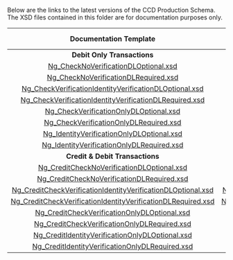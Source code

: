 Below are the links to the latest versions of the CCD Production Schema. The XSD files contained in this folder are for documentation purposes only.

|                         Documentation Template | Production Template                         | DL  Required  | Verify  Check  | Verify  ID  | Certification Terminal ID  |
|:-----------------------------------------------:|:-----------:|:-------------:|:--------------:|:-----------:|:--------------------------:|
|                 **Debit Only Transactions**       |           |               |                |             |                            |
| [Ng_CheckNoVerificationDLOptional.xsd](Ng_CheckNoVerificationDLOptional.xsd)| [Ng_CheckNoVerificationDLOptional.xsd](https://demo.eftchecks.com/webservices/Schemas/ccd/Ng_CheckNoVerificationDLOptional.xsd)                          |               |                |             |            2710            |
| [Ng_CheckNoVerificationDLRequired.xsd](Ng_CheckNoVerificationDLRequired.xsd)| [Ng_CheckNoVerificationDLRequired.xsd](https://demo.eftchecks.com/webservices/Schemas/ccd/Ng_CheckNoVerificationDLRequired.xsd)                          |       X       |                |             |            2711            |
| [Ng_CheckVerificationIdentityVerificationDLOptional.xsd](Ng_CheckVerificationIdentityVerificationDLOptional.xsd)| [Ng_CheckVerificationIdentityVerificationDLOptional.xsd](https://demo.eftchecks.com/webservices/Schemas/ccd/Ng_CheckVerificationIdentityVerificationDLOptional.xsd)        |               |       X        |      X      |            2712            |
| [Ng_CheckVerificationIdentityVerificationDLRequired.xsd](Ng_CheckVerificationIdentityVerificationDLRequired.xsd)| [Ng_CheckVerificationIdentityVerificationDLRequired.xsd](https://demo.eftchecks.com/webservices/Schemas/ccd/Ng_CheckVerificationIdentityVerificationDLRequired.xsd)        |       X       |       X        |      X      |            2713            |
| [Ng_CheckVerificationOnlyDLOptional.xsd](Ng_CheckVerificationOnlyDLOptional.xsd)| [Ng_CheckVerificationOnlyDLOptional.xsd](https://demo.eftchecks.com/webservices/Schemas/ccd/Ng_CheckVerificationOnlyDLOptional.xsd)                        |               |       X        |             |            2714            |
| [Ng_CheckVerificationOnlyDLRequired.xsd](Ng_CheckVerificationOnlyDLRequired.xsd) | [Ng_CheckVerificationOnlyDLRequired.xsd](https://demo.eftchecks.com/webservices/Schemas/ccd/Ng_CheckVerificationOnlyDLRequired.xsd)                        |       X       |       X        |             |            2715            |
| [Ng_IdentityVerificationOnlyDLOptional.xsd](Ng_IdentityVerificationOnlyDLOptional.xsd)| [Ng_IdentityVerificationOnlyDLOptional.xsd](https://demo.eftchecks.com/webservices/Schemas/ccd/Ng_IdentityVerificationOnlyDLOptional.xsd)                     |               |                |      X      |            2716            |
| [Ng_IdentityVerificationOnlyDLRequired.xsd](Ng_IdentityVerificationOnlyDLRequired.xsd)| [Ng_IdentityVerificationOnlyDLRequired.xsd](https://demo.eftchecks.com/webservices/Schemas/ccd/Ng_IdentityVerificationOnlyDLRequired.xsd)                     |       X       |                |      X      |            2717            |
|               **Credit & Debit Transactions**     |           |               |                |             |                            |
| [Ng_CreditCheckNoVerificationDLOptional.xsd](Ng_CreditCheckNoVerificationDLOptional.xsd)| [Ng_CreditCheckNoVerificationDLOptional.xsd](https://demo.eftchecks.com/webservices/Schemas/ccd/Ng_CreditCheckNoVerificationDLOptional.xsd)                    |               |                |             |            2910            |
| [Ng_CreditCheckNoVerificationDLRequired.xsd](Ng_CreditCheckNoVerificationDLRequired.xsd)| [Ng_CreditCheckNoVerificationDLRequired.xsd](https://demo.eftchecks.com/webservices/Schemas/ccd/Ng_CreditCheckNoVerificationDLRequired.xsd)                    |       X       |                |             |            2911            |
| [Ng_CreditCheckVerificationIdentityVerificationDLOptional.xsd](Ng_CreditCheckVerificationIdentityVerificationDLOptional.xsd)| [Ng_CreditCheckVerificationIdentityVerificationDLOptional.xsd](https://demo.eftchecks.com/webservices/Schemas/ccd/Ng_CreditCheckVerificationIdentityVerificationDLOptional.xsd)  |               |       X        |      X      |            2912            |
| [Ng_CreditCheckVerificationIdentityVerificationDLRequired.xsd](Ng_CreditCheckVerificationIdentityVerificationDLRequired.xsd)| [Ng_CreditCheckVerificationIdentityVerificationDLRequired.xsd](https://demo.eftchecks.com/webservices/Schemas/ccd/Ng_CreditCheckVerificationIdentityVerificationDLRequired.xsd)  |       X       |       X        |      X      |            2913            |
| [Ng_CreditCheckVerificationOnlyDLOptional.xsd](Ng_CreditCheckVerificationOnlyDLOptional.xsd) | [Ng_CreditCheckVerificationOnlyDLOptional.xsd](https://demo.eftchecks.com/webservices/Schemas/ccd/Ng_CreditCheckVerificationOnlyDLOptional.xsd)                  |               |       X        |             |            2914            |
| [Ng_CreditCheckVerificationOnlyDLRequired.xsd](Ng_CreditCheckVerificationOnlyDLRequired.xsd)| [Ng_CreditCheckVerificationOnlyDLRequired.xsd](https://demo.eftchecks.com/webservices/Schemas/ccd/Ng_CreditCheckVerificationOnlyDLRequired.xsd)                  |       X       |       X        |             |            2915            |
| [Ng_CreditIdentityVerificationOnlyDLOptional.xsd](Ng_CreditIdentityVerificationOnlyDLOptional.xsd)| [Ng_CreditIdentityVerificationOnlyDLOptional.xsd](https://demo.eftchecks.com/webservices/Schemas/ccd/Ng_CreditIdentityVerificationOnlyDLOptional.xsd)               |               |                |      X      |            2916            |
| [Ng_CreditIdentityVerificationOnlyDLRequired.xsd](Ng_CreditIdentityVerificationOnlyDLRequired.xsd)| [Ng_CreditIdentityVerificationOnlyDLRequired.xsd](https://demo.eftchecks.com/webservices/Schemas/ccd/Ng_CreditIdentityVerificationOnlyDLRequired.xsd)               |       X       |                |      X      |            2917            |

